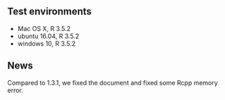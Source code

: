 ## Test environments
* Mac OS X, R 3.5.2
* ubuntu 16.04, R 3.5.2
* windows 10, R 3.5.2

## News
Compared to 1.3.1, we fixed the document and fixed some Rcpp memory error. 
